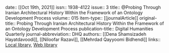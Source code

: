 date:: [[Oct 19th, 2021]]
issn:: 1938-4122
issue:: 3
title:: @Probing Through Iranian Architectural History Within the Framework of an Ontology Development Process
volume:: 015
item-type:: [[journalArticle]]
original-title:: Probing Through Iranian Architectural History Within the Framework of an Ontology Development Process
publication-title:: Digital Humanities Quarterly
journal-abbreviation:: DHQ
authors:: [[Dena Shamsizadeh Hayatdavoodi]], [[Niloofar Razavi]], [[Mehrdad Qayyoomi Bidhendi]]
links:: [Local library](zotero://select/groups/2386895/items/CLX3Q4HY), [Web library](https://www.zotero.org/groups/2386895/items/CLX3Q4HY)

